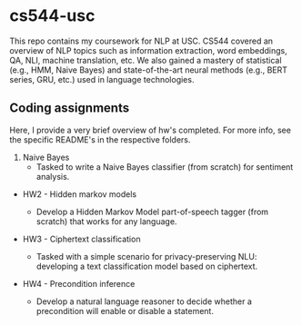 # cs544-usc

This repo contains my coursework for NLP at USC.
CS544 covered an overview of NLP topics such as information extraction,
word embeddings, QA, NLI, machine translation, etc. We also gained a mastery of statistical (e.g., HMM, Naive Bayes) and state-of-the-art neural methods (e.g., BERT series, GRU, etc.) used in language technologies.


## Coding assignments
Here, I provide a very brief overview of hw's completed. For more info, see the specific README's in the respective folders.
1. Naive Bayes
	* Tasked to write a Naive Bayes classifier (from scratch) for sentiment analysis.

* HW2 - Hidden markov models
	* Develop a Hidden Markov Model part-of-speech tagger (from scratch) that works for any language.

* HW3 - Ciphertext classification
	* Tasked with a simple scenario for privacy-preserving NLU: developing a text classification model based on ciphertext.

* HW4 - Precondition inference
	* Develop a natural language reasoner to decide whether a precondition will enable or disable a statement.

